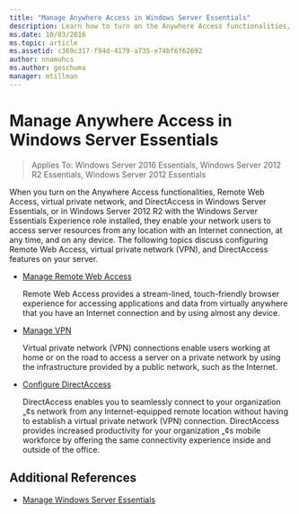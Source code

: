 ```yaml
---
title: "Manage Anywhere Access in Windows Server Essentials"
description: Learn how to turn on the Anywhere Access functionalities, Remote Web Access, virtual private network, and DirectAccess in Windows Server Essentials.
ms.date: 10/03/2016
ms.topic: article
ms.assetid: c369c317-f94d-4179-a735-e74bf6f62692
author: nnamuhcs
ms.author: geschuma
manager: mtillman
---
```


# Manage Anywhere Access in Windows Server Essentials

>Applies To: Windows Server 2016 Essentials, Windows Server 2012 R2 Essentials, Windows Server 2012 Essentials

When you turn on the Anywhere Access functionalities, Remote Web Access, virtual private network, and DirectAccess in  Windows Server Essentials, or in  Windows Server 2012 R2 with the  Windows Server Essentials Experience role installed, they enable your network users to access server resources from any location with an Internet connection, at any time, and on any device. The following topics discuss configuring Remote Web Access, virtual private network (VPN), and DirectAccess features on your server.

-   [Manage Remote Web Access](Manage-Remote-Web-Access-in-Windows-Server-Essentials.md)

     Remote Web Access provides a stream-lined, touch-friendly browser experience for accessing applications and data from virtually anywhere that you have an Internet connection and by using almost any device.

-   [Manage VPN](Manage-VPN-in-Windows-Server-Essentials.md)

     Virtual private network (VPN) connections enable users working at home or on the road to access a server on a private network by using the infrastructure provided by a public network, such as the Internet.

-   [Configure DirectAccess](Configure-DirectAccess-in-Windows-Server-Essentials.md)

     DirectAccess enables you to seamlessly connect to your organization „¢s network from any Internet-equipped remote location without having to establish a virtual private network (VPN) connection. DirectAccess provides increased productivity for your organization „¢s mobile workforce by offering the same connectivity experience inside and outside of the office.

## Additional References

-   [Manage Windows Server Essentials](Manage-Windows-Server-Essentials.md)

